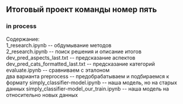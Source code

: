 ## Итоговый проект команды номер пять
### in process
Содержание:  
1_research.ipynb -- обдумывание методов  
2_research.ipynb -- поиск решения и описание итогов
dev_pred_aspects_last.txt -- предсказание аспектов  
dev_pred_cats_formatted_last.txt -- предсказание категорий  
evaluate.ipynb -- сравниваем с эталоном  
два варианта preprocess -- предобрабатываем и подбираемся к формату
simply_classifier-model.ipynb -- наша модель, но на старых данных
simply_classifier-model_our_train.ipynb -- наша модель на относительно новых данных 


